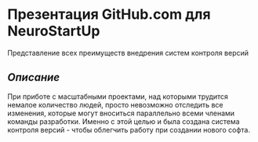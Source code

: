 # **Презентация GitHub.com для NeuroStartUp**
Представление всех преимуществ внедрения систем контроля версий

## *Описание*
При приботе с масштабными проектами, над которыми трудится немалое количество людей, просто невозможно отследить все изменения, которые могут вноситься параллельно всеми членами команды разработки. Именно с этой целью и была создана система контроля версий - чтобы облегчить работу при создании нового софта.
